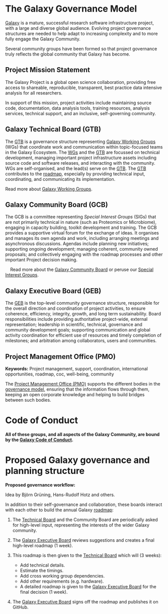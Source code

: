 # The Galaxy Governance Model

<slot name="/community/governance/linkbox" />

[Galaxy](/) is a mature, successful research software infrastructure project, with a large and diverse global audience. Evolving project governance structures are needed to help adapt to increasing complexity and to more fully engage the Galaxy Community.

Several community groups have been formed so that project governance truly reflects the global community that Galaxy has become.

## Project Mission Statement

The Galaxy Project is a global open science collaboration, providing free access to shareable, reproducible, transparent,
best practice data intensive analysis for all researchers.

In support of this mission, project activities include maintaining source code, documentation, data analysis tools, training resources, analysis services, technical support, and an inclusive, self-governing community.

## Galaxy Technical Board (GTB)

The [GTB](/community/governance/gtb/) is a governance structure representing [Galaxy Working Groups](/community/wg/) (WGs) that coordinate work and communication within topic-focused teams in the Galaxy Ecosystem. The [WGs](/community/wg/)  and the [GTB](/community/governance/gtb/) are focussed on technical development, managing important project infrastructure assets including source code and software releases, and interacting with the community. WGs are self-organised, and the lead(s) serve on the [GTB](/community/governance/gtb/). The [GTB](/community/governance/gtb/) contributes to the [roadmap](/roadmap), especially by providing technical input, coordinating, and communicating its implementation.

Read more about [Galaxy Working Groups](/community/wg/).

## Galaxy Community Board (GCB)

The GCB is a committee representing *Special Interest Groups* (SIGs) that are not primarily technical in nature (such as Proteomics or Microbiome), engaging in capacity building, toolkit development and training.
The GCB provides a supportive virtual forum for the exchange of ideas. It organises and manages its own agenda and work, including arranging meetings and asynchronous discussions. Agendas include planning new initiatives; supporting ongoing development; managing coherent, community owned proposals; and collectively engaging with the roadmap processes and other important Project decision making.

<i class="fa fa-book" aria-hidden="true"></i>&nbsp; &nbsp; Read more about the [Galaxy Community Board](/community/governance/gcb/) or peruse our [Special Interest Groups](/community/sig/).

## Galaxy Executive Board (GEB)

The [GEB](/community/governance/geb) is the top-level community governance structure, responsible for the overall direction and coordination of project activities,
to ensure coherence, efficiency, integrity, growth, and long term sustainability. Board responsibilities include providing authoritative project-wide,
external representation; leadership in scientific, technical, governance and community development goals; supporting communication and global activity
coordination for efficient use of resources and timely completion of milestones; and arbitration among collaborators, users and communities.

<!-- ToDo move to the SIGs page -->
## Project Management Office (PMO)

**Keywords:** Project management, support, coordination, international opportunities, roadmap, coc, well-being, community

The [Project Management Office (PMO)](/community/pmo) supports the different bodies in the [governance model](/community/governance/), ensuring that the information flows through them, keeping an open corporate knowledge and helping to build bridges between such bodies.

# Code of Conduct

**All of these groups, and all aspects of the Galaxy Community, are bound by the [Galaxy Code of Conduct](/community/coc/).**

# Proposed Galaxy governance and planning structure

**Proposed governance workflow:**

Idea by Björn Grüning, Hans-Rudolf Hotz and others.

In addition to their self-governance and collaboration, these boards interact with each other to build the annual Galaxy [roadmap](/roadmap/):

1. The [Technical Board](/community/governance/gtb) and the Community Board are periodically asked for high-level input, representing the interests of the wider Galaxy community.
2. The [Galaxy Executive Board](/community/governance/geb) reviews suggestions and creates a final high-level roadmap (1 week).
3. This roadmap is then given to the [Technical Board](/community/governance/gtb) which will (3 weeks):
   * Add technical details.
   * Estimate the timings.
   * Add cross working group dependencies.
   * Add other requirements (e.g. hardware).
   * A detailed roadmap is given to the [Galaxy Executive Board](/community/governance/geb) for the final decision (1 week).

4. The [Galaxy Executive Board](/community/governance/geb) signs off the roadmap and publishes it on GitHub.
